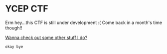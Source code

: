 # YCEP CTF

Erm hey...this CTF is still under development :( Come back in a month's time though!!

[Wanna check out some other stuff I do?](https://neeranjan.com/) 

```bash
okay bye
```

